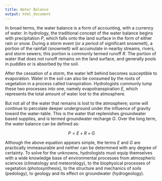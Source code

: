 ```yaml
---
title: Water Balance
output: html_document
---
```



In broad terms, the water balance is a form of accounting, with a currency of water.  In hydrology, the traditional concept of the water balance begins with precipitation $P$, which falls onto the land surface in the form of either rain or snow.  During a storm event (or a period of significant snowmelt), a portion of the rainfall (snowmelt) will accumulate in nearby streams, rivers, and storm sewers; this portion is commonly termed runoff $R$.  The portion of water that does not runoff remains on the land surface, and generally pools in puddles or is absorbed by the soil.

After the cessation of a storm, the water left behind becomes susceptible to evaporation.  Water in the soil can also be consumed by the roots of vegetation in a process called transpiration.  Hydrologists commonly lump these two processes into one, namely evapotranspiration $E$, which represents the total amount of water lost to the atmosphere.

But not all of the water that remains is lost to the atmosphere; some will continue to percolate deeper underground under the influence of gravity toward the water-table.  This is the water that replenishes groundwater based supplies, and is termed groundwater recharge $G$.  Over the long term, the water balance can be defined as:

$$ 
    P = E + R + G 
$$

Although the above equation appears simple, the terms $E$ and $G$ are practically immeasurable and neither can be determined with any degree of certainty.  To solve for the unknowns, hydrologists must equip themselves with a wide knowledge base of environmental processes from atmospheric sciences (climatology and meteorology), to the biophysical processes of vegetation (photosynthesis), to the structure and mechanics of soils (pedology), to geology and its effect on groundwater (hydrogeology).